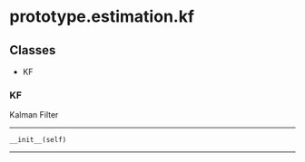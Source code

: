 # prototype.estimation.kf

## Classes

- KF


### KF
Kalman Filter 

---

    __init__(self)


---

